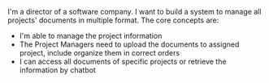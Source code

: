 I'm a director of a software company. I want to build a system to manage all projects' documents in multiple format.
The core concepts are:
- I'm able to manage the project information
- The Project Managers need to upload the documents to assigned project, include organize them in correct orders
- I can access all documents of specific projects or retrieve the information by chatbot